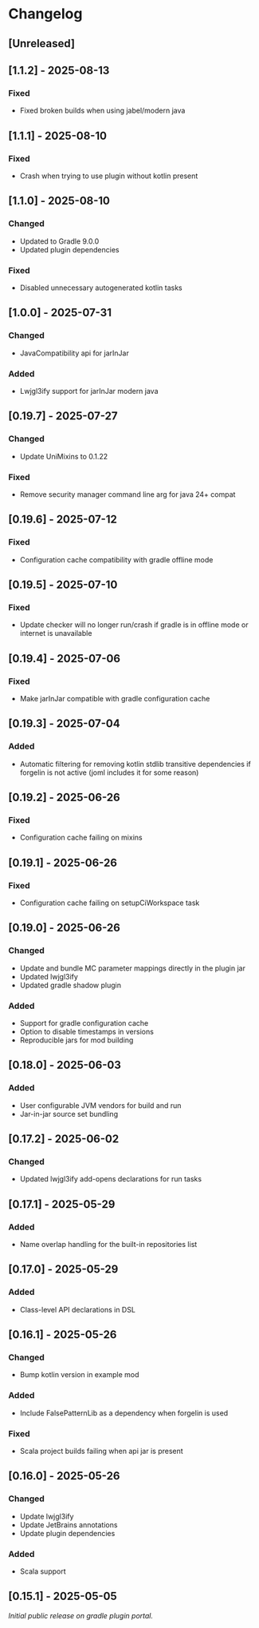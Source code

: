 # Changelog

## [Unreleased]

## [1.1.2] - 2025-08-13

### Fixed

- Fixed broken builds when using jabel/modern java


## [1.1.1] - 2025-08-10

### Fixed

- Crash when trying to use plugin without kotlin present

## [1.1.0] - 2025-08-10

### Changed

- Updated to Gradle 9.0.0
- Updated plugin dependencies

### Fixed

- Disabled unnecessary autogenerated kotlin tasks

## [1.0.0] - 2025-07-31

### Changed

- JavaCompatibility api for jarInJar

### Added

- Lwjgl3ify support for jarInJar modern java

## [0.19.7] - 2025-07-27

### Changed

- Update UniMixins to 0.1.22

### Fixed

- Remove security manager command line arg for java 24+ compat

## [0.19.6] - 2025-07-12

### Fixed

- Configuration cache compatibility with gradle offline mode

## [0.19.5] - 2025-07-10

### Fixed

- Update checker will no longer run/crash if gradle is in offline mode or internet is unavailable

## [0.19.4] - 2025-07-06

### Fixed

- Make jarInJar compatible with gradle configuration cache

## [0.19.3] - 2025-07-04

### Added

- Automatic filtering for removing kotlin stdlib transitive dependencies if forgelin is not active (joml includes it for some reason)

## [0.19.2] - 2025-06-26

### Fixed

- Configuration cache failing on mixins

## [0.19.1] - 2025-06-26

### Fixed

- Configuration cache failing on setupCiWorkspace task

## [0.19.0] - 2025-06-26

### Changed

- Update and bundle MC parameter mappings directly in the plugin jar
- Updated lwjgl3ify
- Updated gradle shadow plugin

### Added

- Support for gradle configuration cache
- Option to disable timestamps in versions
- Reproducible jars for mod building

## [0.18.0] - 2025-06-03

### Added

- User configurable JVM vendors for build and run
- Jar-in-jar source set bundling

## [0.17.2] - 2025-06-02

### Changed

- Updated lwjgl3ify add-opens declarations for run tasks

## [0.17.1] - 2025-05-29

### Added

- Name overlap handling for the built-in repositories list

## [0.17.0] - 2025-05-29

### Added

- Class-level API declarations in DSL

## [0.16.1] - 2025-05-26

### Changed

- Bump kotlin version in example mod

### Added

- Include FalsePatternLib as a dependency when forgelin is used

### Fixed

- Scala project builds failing when api jar is present

## [0.16.0] - 2025-05-26

### Changed

- Update lwjgl3ify
- Update JetBrains annotations
- Update plugin dependencies

### Added

- Scala support

## [0.15.1] - 2025-05-05

_Initial public release on gradle plugin portal._